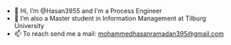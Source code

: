 - 👋 Hi, I’m @Hasan3955 and I'm a Process Engineer
- 🌱 I’m also a Master student in Information Management at Tilburg University
- 📫 To reach send me a mail: mohammedhasanramadan395@gmail.com


<!---
Hasan3955/Hasan3955 is a ✨ special ✨ repository because its `README.md` (this file) appears on your GitHub profile.
You can click the Preview link to take a look at your changes.
--->
